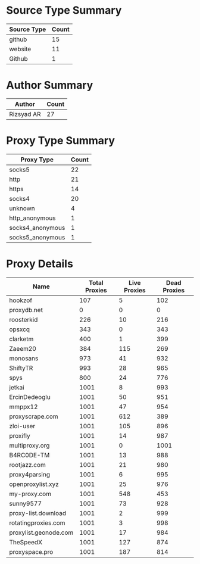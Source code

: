# Source Type Summary

| Source Type | Count |
|-------------|-------|
| github | 15 |
| website | 11 |
| Github | 1 |


# Author Summary

| Author | Count |
|--------|-------|
| Rizsyad AR | 27 |


# Proxy Type Summary

| Proxy Type | Count |
|------------|-------|
| socks5 | 22 |
| http | 21 |
| https | 14 |
| socks4 | 20 |
| unknown | 4 |
| http_anonymous | 1 |
| socks4_anonymous | 1 |
| socks5_anonymous | 1 |


# Proxy Details

| Name | Total Proxies | Live Proxies | Dead Proxies |
|------|---------------|--------------|---------------|
| hookzof | 107 | 5 | 102 |
| proxydb.net | 0 | 0 | 0 |
| roosterkid | 226 | 10 | 216 |
| opsxcq | 343 | 0 | 343 |
| clarketm | 400 | 1 | 399 |
| Zaeem20 | 384 | 115 | 269 |
| monosans | 973 | 41 | 932 |
| ShiftyTR | 993 | 28 | 965 |
| spys | 800 | 24 | 776 |
| jetkai | 1001 | 8 | 993 |
| ErcinDedeoglu | 1001 | 50 | 951 |
| mmppx12 | 1001 | 47 | 954 |
| proxyscrape.com | 1001 | 612 | 389 |
| zloi-user | 1001 | 105 | 896 |
| proxifly | 1001 | 14 | 987 |
| multiproxy.org | 1001 | 0 | 1001 |
| B4RC0DE-TM | 1001 | 13 | 988 |
| rootjazz.com | 1001 | 21 | 980 |
| proxy4parsing | 1001 | 6 | 995 |
| openproxylist.xyz | 1001 | 25 | 976 |
| my-proxy.com | 1001 | 548 | 453 |
| sunny9577 | 1001 | 73 | 928 |
| proxy-list.download | 1001 | 2 | 999 |
| rotatingproxies.com | 1001 | 3 | 998 |
| proxylist.geonode.com | 1001 | 17 | 984 |
| TheSpeedX | 1001 | 127 | 874 |
| proxyspace.pro | 1001 | 187 | 814 |
